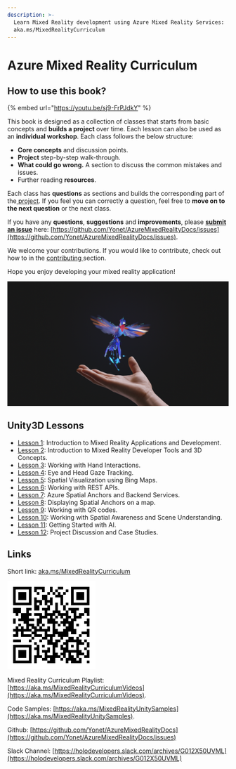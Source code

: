 ```yaml
---
description: >-
  Learn Mixed Reality development using Azure Mixed Reality Services:
  aka.ms/MixedRealityCurriculum
---
```


# Azure Mixed Reality Curriculum

## How to use this book?

{% embed url="https://youtu.be/sj9-FrPJdkY" %}



This book is designed as a collection of classes that starts from basic concepts and **builds a project** over time. Each lesson can also be used as an **individual workshop**. Each class follows the below structure:

* **Core concepts** and discussion points.
* **Project** step-by-step walk-through.
* **What could go wrong.** A section to discuss the common mistakes and issues.
* Further reading **resources**.

Each class has **questions** as sections and builds the corresponding part of the[ project](https://github.com/Yonet/MixedRealityUnitySamples). If you feel you can correctly a question, feel free to **move on to the next question** or the next class. 

If you have any **questions**, **suggestions** and **improvements**, please [**submit an issue**](https://help.github.com/en/github/managing-your-work-on-github/creating-an-issue) here: [https://github.com/Yonet/AzureMixedRealityDocs/issues](https://github.com/Yonet/AzureMixedRealityDocs/issues).

We welcome your contributions. If you would like to contribute, check out how to in the [contributing ](how-to-contribute.md)section.

Hope you enjoy developing your mixed reality application!

![](.gitbook/assets/hummingbird.png)

## Unity3D Lessons

* [Lesson 1](lessons/lesson1/): Introduction to Mixed Reality Applications and Development.
* [Lesson 2](lessons/lesson-2/): Introduction to Mixed Reality Developer Tools and 3D Concepts.
* [Lesson 3](lessons/lesson-3/): Working with Hand Interactions.
* [Lesson 4](lessons/lesson-4/): Eye and Head Gaze Tracking.
* [Lesson 5](lessons/lesson-5/): Spatial Visualization using Bing Maps.
* [Lesson 6](lessons/lesson-6/): Working with REST APIs.
* [Lesson 7](lessons/lesson-7/): Azure Spatial Anchors and Backend Services.
* [Lesson 8](lessons/): Displaying Spatial Anchors on a map.
* [Lesson 9](lessons/): Working with QR codes.
* [Lesson 10](lessons/lesson-11.md): Working with Spatial Awareness and Scene Understanding.
* [Lesson 11](lessons/lesson-10/): Getting Started with AI.
* [Lesson 12](lessons/lesson-12/): Project Discussion and Case Studies.

## Links

Short link: [aka.ms/MixedRealityCurriculum](./)

![Curriculum Link QR Code](.gitbook/assets/curriculum.png)

Mixed Reality Curriculum Playlist: [https://aka.ms/MixedRealityCurriculumVideos](https://aka.ms/MixedRealityCurriculumVideos).

Code Samples: [https://aka.ms/MixedRealityUnitySamples](https://aka.ms/MixedRealityUnitySamples).

Github: [https://github.com/Yonet/AzureMixedRealityDocs](https://github.com/Yonet/AzureMixedRealityDocs/issues)

Slack Channel: [https://holodevelopers.slack.com/archives/G012X50UVML](https://holodevelopers.slack.com/archives/G012X50UVML)

